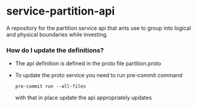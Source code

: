 # service-partition-api

A repository for the partition service api that ants use to group into logical and physical boundaries while investing.

### How do I update the definitions? ###

* The api definition is defined in the proto file partition.proto
* To update the proto service you need to run pre-commit command

  `pre-commit run --all-files`

  with that in place update the api appropriately updates
